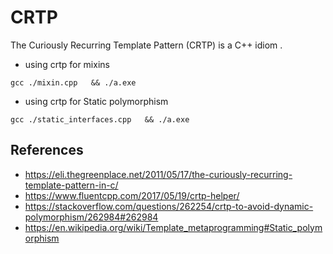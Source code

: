 # CRTP

The Curiously Recurring Template Pattern (CRTP) is a C++ idiom .

- using crtp for mixins
 
```shell
gcc ./mixin.cpp   && ./a.exe 
```

- using crtp for Static polymorphism

```shell
gcc ./static_interfaces.cpp   && ./a.exe 
```

## References

- <https://eli.thegreenplace.net/2011/05/17/the-curiously-recurring-template-pattern-in-c/>
- <https://www.fluentcpp.com/2017/05/19/crtp-helper/>
- <https://stackoverflow.com/questions/262254/crtp-to-avoid-dynamic-polymorphism/262984#262984>
- <https://en.wikipedia.org/wiki/Template_metaprogramming#Static_polymorphism>
